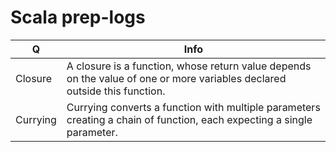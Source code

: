 # Scala prep-logs
Q | Info 
--- | ---
Closure|A closure is a function, whose return value depends on the value of one or more variables declared outside this function.
Currying|Currying converts a function with multiple parameters creating a chain of function, each expecting a single parameter.
